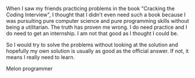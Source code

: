 When I saw my friends practicing problems in the book "Cracking the Coding Interview", I thought that I didn't even need such a book because I was pursuiting pure computer science and pure programming skills without being a utilitarian. The truth has proven me wrong. I do need practice and I do need to get an internship. I am not that good as I thought I could be. 

So I would try to solve the problems without looking at the solution and hopefully my own solution is usually as good as the official answer. If not, it means I really need to learn.

Melon programmer
